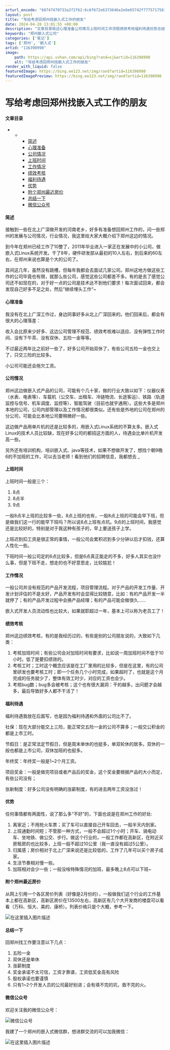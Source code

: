 ```yaml
---
arturl_encode: "68747470733a2f2f62:6c6f672e6373646e2e6e65742f77757175616e5f313233302f:61727469636c652f64657461696c732f313136333938393938"
layout: post
title: "写给考虑回郑州找嵌入式工作的朋友"
date: 2024-04-28 13:01:55 +08:00
description: "文章目录简述心理准备公司情况上班时间工作流程绩效考核福利待遇优势总结一下微信公众号简述接触到一些在北"
keywords: "郑州嵌入式公司"
categories: ['笔记']
tags: ['郑州', '嵌入式']
artid: "116398998"
image:
    path: https://api.vvhan.com/api/bing?rand=sj&artid=116398998
    alt: "写给考虑回郑州找嵌入式工作的朋友"
render_with_liquid: false
featuredImage: https://bing.ee123.net/img/rand?artid=116398998
featuredImagePreview: https://bing.ee123.net/img/rand?artid=116398998
---
```


# 写给考虑回郑州找嵌入式工作的朋友

#### 文章目录

* + - [简述](#_1)
    - [心理准备](#_8)
    - [公司情况](#_17)
    - [上班时间](#_25)
    - [工作情况](#_39)
    - [绩效考核](#_44)
    - [福利待遇](#_56)
    - [优势](#_70)
    - [附个郑州最近房价](#_80)
    - [总结一下](#_85)
    - [微信公众号](#_95)

#### 简述

接触到一些在北上广深做开发的河南老乡，好多有准备想回郑州工作的，问一些郑州的发展与公司情况，行业情况，我这里给大家大概介绍下郑州这边的情况。

到今年在郑州已经工作了10整了，2011年毕业进入一家正在发展中的小公司，做嵌入式Linux系统开发。干了8年，硬件研发部从最初的10人左右，到后来的60左右，在郑州来说也算是个大的公司了。

其间这几年，虽然没有跳槽，但每年我都会去面试几家公司。郑州这地方做这些工作的公司毕竟也有限，就那么些公司，感觉这些公司都差不多。有的是去了感觉公司还不如现在的，对于好一点的公司是技术达不到他们要求！每次面试回来，都会发现自己好多不足之处，然后”继续埋头工作“~

#### 心理准备

我没有在北上广深工作过，身边同事好多从北上广深回来的。他们回来后，都会有很大的心理落差：

收入会比原来少好多、这边公司管理不规范、绩效考核难以适应、没有弹性工作时间、没有下午茶、没有双休、五险一金等等。

不过最近两年比之前好一些了，好多公司开始双休了，有些公司五险一金也交上了，只交三险的比较多。
  
小公司可能还会拖欠工资。

#### 公司情况

郑州这边做嵌入式产品的公司，可能有个几十家，做的行业大致以如下：仪器仪表（水表、电表等）、车载机（公交车、出租车、冷链物流、长途客运）、铁路（轨道监控与信号、机车调度、监控等）、智能驾驶（目前也就宇通用）。这些大多是郑州本地的公司，公司内部管理以及工作情况都很类似。还有些是外地的公司在郑州的分公司，可能会比本地公司要稍微好一些。

这边做产品用单片机的还是比较多的，用嵌入式Linux系统的不算太多。嵌入式Linux的技术人员比较缺，现在好多公司的都招这方面的人，待遇会比单片机开发高一些。

另外还有培训机构，培训嵌入式、java等技术，如果不想做开发了，想找个朝9晚6的不加班的工作，可以去当老师！看到他们的招聘信息，我都想去
\_

#### 上班时间

上班时间一般是三个：

1. 8点
2. 8点半
3. 9点

一般8点半上班的比较多一些，8点上班的也有，一般8点上班的可能会早下班，但是做我们这一行的能早下班吗？所以说8点上班有点坑。9点的上班时间，我感觉还是比较好的，特别是对于我这种有孩子的，早上要送孩子上学。

上班迟到扣工资是很正常的事情，一般公司会累积迟到多少分钟以后才扣钱，还算人性化一些。

下班时间一般公司定的6点比较多，但是6点真正能走的不多，好多人其实也没什么事，但是下班不走，想走的也不好意思走，比较尴尬！

#### 工作情况

一般公司并没有规范的产品开发流程，项目管理流程。对于产品的开发工作量、开发计划评估的不是太好，产品开发有时会显得比较随意，比如：有的产品开发一半就停了；有的产品开发过程中会换产品经理；有的产品可能会做很久……

嵌入式开发人员流动性也比较大，如果就职超过一年，基本上可以称为老员工了！

#### 绩效考核

郑州这边绩效考核，有的是我经历过的，有些是别的公司朋友说的，大致如下几类：

1. 考核加班时间；有些公司会对加班时间有要求，比如说一周加班时间不低于10小时。低了是要扣绩效的。
2. 考核工时；工时这个概念应该是在工厂里用的比较多，但是在这里，有的公司里研发也要考核工时；即一个任务几个小时完成，如果超时了，也就是这个月完成的任务就少了，整体有效工时少，对应的工资也会少。
3. 考核bug数；bug多会被考核；这个也有很大漏洞：干的越多，出问题才会越多，最后导致好多人都不干活了！

#### 福利待遇

福利待遇我放在后面写，也是因为福利待遇和外面的公司比不了。

社保：现在大部分能交上三险，能正常交五险一金的公司不算多；一般交公积金的都是上市工时。

节假日：是正常法定节假日，但是周末单休的也挺多，单双轮休的居多。双休的一般也都是上市公司，双休加班的也挺多。

年终奖：年终奖一般是1~2个月工资。

项目奖金：一般是做完项目或者产品后的奖金，这个奖金要根据产品的大小而定，有些公司没有；

张新制度：好多公司没有明确的涨薪制度，有的进去两年工资没涨过！

#### 优势

任何事情都有两面性，说了那么多“不好”的，下面也说是在郑州工作的好处:

1. 离家近；不用抢火车票；买了车可以直接自己开车回去，一般半天内到家。
2. 上班通勤时间短；不管那一种方式，一般不会超过1个小时；开车、骑电动车、坐地铁、做公交、步行。做这个行业的，一般工作都在高新区，在附近买房租房的也比较多，上班一般不超过10公里（我一直没有超过5公里）。
3. 归属感；房价相对于北上广深来说还是比较低的，工作了几年可以买个房子成家。
4. 生活节奏相对慢一些。
5. 加班相对会少一些；一般没啥特殊情况的加班，最多晚上8点可以下班~

#### 附个郑州最近房价

从网上引用一个各区房价列表（好像是2月份的），一般做我们这个行业的工作基本上都在高新区，高新区房价在13500左右，高新区有几个大开发商的楼盘可以看看（万科、恒大、美的、康桥）。列表价格只是个大概，参考一下。
  
![在这里插入图片描述](https://i-blog.csdnimg.cn/blog_migrate/e7db3fbf06638f3f66d4a515480d7ed7.png)

#### 总结一下

回郑州找工作要注意以下几点：

1. 五险一金
2. 双休还是单休
3. 涨薪制度
4. 奖金承诺不太可信，工资才靠谱，工资低奖金高有风险
5. 股权承诺也要谨慎
6. 只有1~2个开发人员的公司最好别进；会有填不完的坑，救不完的火。

#### 微信公众号

欢迎关注我的微信公众号：
  
![微信公众号](https://i-blog.csdnimg.cn/blog_migrate/152bfc1f8df8ff5981b0e56dd572a4a2.jpeg#pic_center)
  
我建了一个郑州的嵌入式微信群，想进群交流的可以加我微信：
  
![在这里插入图片描述](https://i-blog.csdnimg.cn/blog_migrate/5705da5b5b871f6f502d5cedbdfe99ae.jpeg#pic_center)